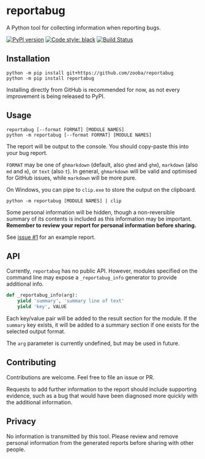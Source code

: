# reportabug
A Python tool for collecting information when reporting bugs.

[![PyPI version](https://badge.fury.io/py/reportabug.svg)](https://pypi.org/project/reportabug)
[![Code style: black](https://img.shields.io/badge/code%20style-black-000000.svg)](https://github.com/ambv/black)
[![Build Status](https://dev.azure.com/stevedower/ReportABug/_apis/build/status/ReportABug-CI)](https://dev.azure.com/stevedower/ReportABug/_build/latest?definitionId=28)

## Installation

```
python -m pip install git+https://github.com/zooba/reportabug
python -m pip install reportabug
```

Installing directly from GitHub is recommended for now, as not every improvement
is being released to PyPI.

## Usage

```
reportabug [--format FORMAT] [MODULE NAMES]
python -m reportabug [--format FORMAT] [MODULE NAMES]
```

The report will be output to the console. You should copy-paste this into
your bug report.

`FORMAT` may be one of `ghmarkdown` (default, also `ghmd` and `ghm`),
`markdown` (also `md` and `m`), or `text` (also `t`). In general, `ghmarkdown`
will be valid and optimised for GitHub issues, while `markdown` will be more
pure.

On Windows, you can pipe to `clip.exe` to store the output on the clipboard.

```
python -m reportabug [MODULE NAMES] | clip
```

Some personal information will be hidden, though a non-reversible summary of its contents is included as this information may be important. **Remember to review your report for personal information before sharing.**

See [issue #1](https://github.com/zooba/reportabug/issues/1) for an example report.

## API

Currently, `reportabug` has no public API. However, modules specified on the command line may expose a `_reportabug_info` generator to provide additional info.

```python
def _reportabug_info(arg):
    yield 'summary', 'summary line of text'
    yield 'key', VALUE
```

Each key/value pair will be added to the result section for the module. If the `summary` key exists, it will be added to a summary section if one exists for the selected output format.

The `arg` parameter is currently undefined, but may be used in future.

## Contributing

Contributions are welcome. Feel free to file an issue or PR.

Requests to add further information to the report should include supporting evidence, such as a bug that would have been diagnosed more quickly with the additional information.

## Privacy

No information is transmitted by this tool. Please review and remove personal information from the generated reports before sharing with other people.
